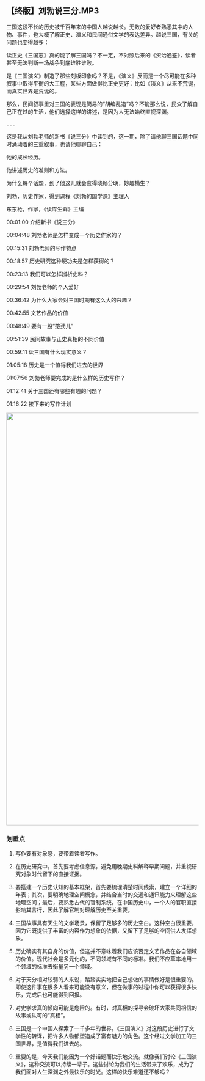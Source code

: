 ## 【终版】刘勃说三分.MP3



三国这段不长的历史被千百年来的中国人越说越长。无数的爱好者熟悉其中的人物、事件，也大概了解正史、演义和民间通俗文学的表达差异。越说三国，有关的问题也变得越多：

读正史《三国志》真的能了解三国吗？不一定，不对照后来的《资治通鉴》，读者甚至无法判断一场战争到底谁胜谁败。

是《三国演义》制造了那些刻板印象吗？不是，《演义》反而是一个尽可能在多种叙事中取得平衡的大工程，某些方面做得比正史更好：比如《演义》从来不荒诞，而真实世界是荒诞的。

那么，民间叙事里对三国的表现是简易的“胡编乱造”吗？不能那么说，民众了解自己正在过的生活，他们选择这样的讲述，是因为人无法始终直视深渊。

……

这是我从刘勃老师的新书《说三分》中读到的，这一期，除了请他聊三国话题中同时涌动着的三重叙事，也请他聊聊自己：

他的成长经历。

他讲述历史的准则和方法。

为什么每个话题，到了他这儿就会变得晓畅分明，妙趣横生？



刘勃，历史作家，得到课程《刘勃的国学课》主理人

东东枪，作家，《读库生鲜》主编



00:01:00 介绍新书《说三分》

00:04:48 刘勃老师是怎样变成一个历史作家的？

00:15:31 刘勃老师的写作特点

00:18:57 历史研究这种硬功夫是怎样获得的？

00:23:13 我们可以怎样辨析史料？

00:29:54 刘勃老师的个人爱好

00:36:42 为什么大家会对三国时期有这么大的兴趣？

00:42:55 文艺作品的价值

00:48:49 要有一股“憨劲儿”

00:51:39 民间故事与正史真相的不同价值

00:59:11 读三国有什么现实意义？

01:05:18 历史是一个值得我们进去的世界

01:07:56 刘勃老师要完成的是什么样的历史写作？

01:12:41 关于三国还有哪些有趣的问题？

01:16:22 接下来的写作计划





<img  src="https://piccdn2.umiwi.com/uploader/image/ddarticle/2025020716/1867146462886939732/020716.jpeg" width="1080"/>

### 划重点

 1. 写作要有对象感，要带着读者写作。

 2. 在历史研究中，首先要考虑信息源，避免用晚期史料解释早期问题，并重视研究对象时代留下的直接证据。

 3. 要搭建一个历史认知的基本框架，首先要梳理清楚时间线索，建立一个详细的年表；其次，要明确地理空间概念，并结合当时的交通和通讯能力来理解这些地理空间；最后，要熟悉古代的官制系统。在中国历史中，一个人的官职直接影响其言行，因此了解官制对理解历史至关重要。

 4. 三国故事具有天生的文学场景，保留了足够多的历史空白。这种空白很重要，因为它既提供了丰富的内容作为想象的依据，又留下了足够的空间供人发挥想象。

 5. 历史确实有其自身的价值，但这并不意味着我们应该否定文艺作品在各自领域的价值。现代社会是多元化的，不同领域有不同的标准。我们不应草率地用一个领域的标准去衡量另一个领域。

 6. 对于天分相对较弱的人来说，踏踏实实地把自己想做的事情做好是很重要的。即使这件事在很多人看来可能没有意义，但在做事的过程中你可以获得很多快乐，完成后也可能得到回报。

 7. 对史学求真的倾向可能是危险的。有时，对真相的探寻会破坏大家共同相信的故事或认可的“真相”。

 8. 三国是一个中国人探索了一千多年的世界。《三国演义》对这段历史进行了文学性的转译，把许多人物都塑造成了富有魅力的角色。这个经过文学加工的三国世界，是值得我们进去的。

 9. 重要的是，今天我们能因为一个好话题而快乐地交流。就像我们讨论《三国演义》，这种交流可以持续一辈子。这些讨论为我们的生活带来了欢乐，成为了我们面对人生深渊之外最快乐的时光。这样的快乐难道还不够吗？



<img  src="https://piccdn2.umiwi.com/uploader/image/ddarticle/2025020717/1867153144782263656/020717.jpeg" width="0"/>



